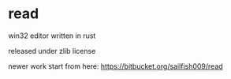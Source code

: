 # read
win32 editor written in rust

released under zlib license

newer work start from here:
https://bitbucket.org/sailfish009/read

